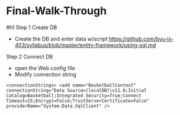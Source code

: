 # Final-Walk-Through

#h1 Step 1 Create DB

- Create the DB and enter data w/script https://github.com/byu-is-403/syllabus/blob/master/entity-framework/using-sql.md  

Step 2 Connect DB

- open the Web.config file
- Modify connection string

`<connectionStrings>
    <add name="BasketballContext" connectionString="Data Source=(localDB)\v11.0;Initial Catalog=Basketball;Integrated Security=True;Connect Timeout=15;Encrypt=False;TrustServerCertificate=False"
      providerName="System.Data.SqlClient" />`
  </connectionStrings>
